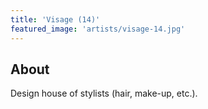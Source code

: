 ```yaml
---
title: 'Visage (14)'
featured_image: 'artists/visage-14.jpg'
---
```


## About

Design house of stylists (hair, make-up, etc.).
